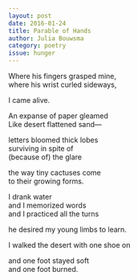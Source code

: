 ```yaml
---
layout: post 
date: 2016-01-24
title: Parable of Hands
author: Julia Bouwsma
category: poetry
issue: hunger
---
```

Where his fingers grasped mine,  
where his wrist curled sideways,

I came alive.

An expanse of paper gleamed  
Like desert flattened sand—

letters bloomed thick lobes  
surviving in spite of  
(because of) the glare

the way tiny cactuses come  
to their growing forms.

I drank water  
and I memorized words  
and I practiced all the turns

he desired my young limbs to learn.

I walked the desert with one shoe on

and one foot stayed soft  
and one foot burned.